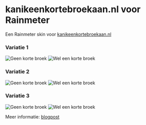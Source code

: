 # kanikeenkortebroekaan.nl voor Rainmeter

Een Rainmeter skin voor [kanikeenkortebroekaan.nl](https://kanikeenkortebroekaan.nl)

### Variatie 1
![Geen korte broek](https://i.imgur.com/W03ODn6.png)
![Wel een korte broek](https://i.imgur.com/cqhNE8f.png)

### Variatie 2
![Geen korte broek](https://i.imgur.com/woW125V.png)
![Wel een korte broek](https://i.imgur.com/A2RFcvq.png)

### Variatie 3
![Geen korte broek](https://i.imgur.com/ZzkjScu.png)
![Wel een korte broek](https://i.imgur.com/uTh5uQp.png)

Meer informatie: [blogpost](https://joszuijderwijk.nl/blog/kortebroek)
